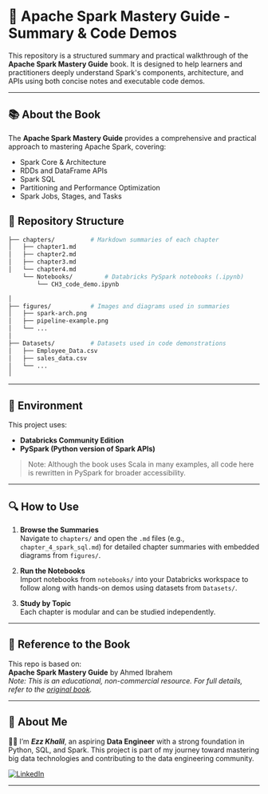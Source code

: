 # 🚀 Apache Spark Mastery Guide - Summary & Code Demos

This repository is a structured summary and practical walkthrough of the **Apache Spark Mastery Guide** book. It is designed to help learners and practitioners deeply understand Spark's components, architecture, and APIs using both concise notes and executable code demos.

---

## 📚 About the Book

The **Apache Spark Mastery Guide** provides a comprehensive and practical approach to mastering Apache Spark, covering:

- Spark Core & Architecture
- RDDs and DataFrame APIs
- Spark SQL
- Partitioning and Performance Optimization
- Spark Jobs, Stages, and Tasks


## 📁 Repository Structure

```bash
├── chapters/          # Markdown summaries of each chapter
│   ├── chapter1.md
│   ├── chapter2.md
│   ├── chapter3.md
│   └── chapter4.md
    └── Notebooks/         # Databricks PySpark notebooks (.ipynb)
        └── CH3_code_demo.ipynb

│
├── figures/           # Images and diagrams used in summaries
│   ├── spark-arch.png
│   ├── pipeline-example.png
│   └── ...
│
├── Datasets/          # Datasets used in code demonstrations
│   ├── Employee_Data.csv
│   ├── sales_data.csv
│   └── ...
│
```

---
## 🧪 Environment

This project uses:

- **Databricks Community Edition**
- **PySpark (Python version of Spark APIs)**

> Note: Although the book uses Scala in many examples, all code here is rewritten in PySpark for broader accessibility.

---

## 🔍 How to Use

1. **Browse the Summaries**  
   Navigate to `chapters/` and open the `.md` files (e.g., `chapter_4_spark_sql.md`) for detailed chapter summaries with embedded diagrams from `figures/`.

2. **Run the Notebooks**  
   Import notebooks from `notebooks/` into your Databricks workspace to follow along with hands-on demos using datasets from `Datasets/`.

3. **Study by Topic**  
   Each chapter is modular and can be studied independently.

---

## 📎 Reference to the Book

This repo is based on:  
**Apache Spark Mastery Guide** by Ahmed Ibrahem  
*Note: This is an educational, non-commercial resource. For full details, refer to the [original book](https://www.amazon.com/Apache-Spark-Mastery-Guide-practical-ebook/dp/B083L9X6WQ).*

---
## 🙋 About Me

👨‍💻 I’m ***Ezz Khalil***, an aspiring **Data Engineer** with a strong foundation in Python, SQL, and Spark. This project is part of my journey toward mastering big data technologies and contributing to the data engineering community.

 [![LinkedIn](https://img.shields.io/badge/LinkedIn-Connect-%230A66C2?style=for-the-badge&logo=linkedin)](https://www.linkedin.com/in/ezz-khalil-b18668217/)

---
